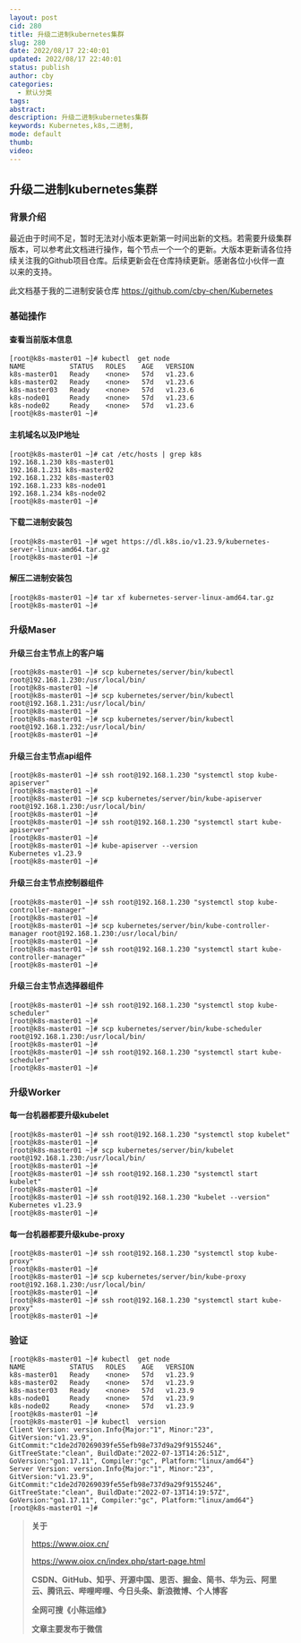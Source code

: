 ```yaml
---
layout: post
cid: 280
title: 升级二进制kubernetes集群
slug: 280
date: 2022/08/17 22:40:01
updated: 2022/08/17 22:40:01
status: publish
author: cby
categories: 
  - 默认分类
tags: 
abstract: 
description: 升级二进制kubernetes集群
keywords: Kubernetes,k8s,二进制,
mode: default
thumb: 
video: 
---
```





## 升级二进制kubernetes集群



### 背景介绍

最近由于时间不足，暂时无法对小版本更新第一时间出新的文档。若需要升级集群版本，可以参考此文档进行操作，每个节点一个一个的更新。大版本更新请各位持续关注我的Github项目仓库。后续更新会在仓库持续更新。感谢各位小伙伴一直以来的支持。

此文档基于我的二进制安装仓库 https://github.com/cby-chen/Kubernetes 



### 基础操作

#### 查看当前版本信息

```
[root@k8s-master01 ~]# kubectl  get node
NAME           STATUS   ROLES    AGE   VERSION
k8s-master01   Ready    <none>   57d   v1.23.6
k8s-master02   Ready    <none>   57d   v1.23.6
k8s-master03   Ready    <none>   57d   v1.23.6
k8s-node01     Ready    <none>   57d   v1.23.6
k8s-node02     Ready    <none>   57d   v1.23.6
[root@k8s-master01 ~]#
```



#### 主机域名以及IP地址

```
[root@k8s-master01 ~]# cat /etc/hosts | grep k8s
192.168.1.230 k8s-master01
192.168.1.231 k8s-master02
192.168.1.232 k8s-master03
192.168.1.233 k8s-node01
192.168.1.234 k8s-node02
[root@k8s-master01 ~]#
```



#### 下载二进制安装包

```
[root@k8s-master01 ~]# wget https://dl.k8s.io/v1.23.9/kubernetes-server-linux-amd64.tar.gz
[root@k8s-master01 ~]#
```



#### 解压二进制安装包

```
[root@k8s-master01 ~]# tar xf kubernetes-server-linux-amd64.tar.gz
[root@k8s-master01 ~]# 
```



### 升级Maser

#### 升级三台主节点上的客户端

```
[root@k8s-master01 ~]# scp kubernetes/server/bin/kubectl root@192.168.1.230:/usr/local/bin/
[root@k8s-master01 ~]#
[root@k8s-master01 ~]# scp kubernetes/server/bin/kubectl root@192.168.1.231:/usr/local/bin/
[root@k8s-master01 ~]#
[root@k8s-master01 ~]# scp kubernetes/server/bin/kubectl root@192.168.1.232:/usr/local/bin/
[root@k8s-master01 ~]#
```



#### 升级三台主节点api组件

```
[root@k8s-master01 ~]# ssh root@192.168.1.230 "systemctl stop kube-apiserver"
[root@k8s-master01 ~]#
[root@k8s-master01 ~]# scp kubernetes/server/bin/kube-apiserver root@192.168.1.230:/usr/local/bin/
[root@k8s-master01 ~]#
[root@k8s-master01 ~]# ssh root@192.168.1.230 "systemctl start kube-apiserver"
[root@k8s-master01 ~]#
[root@k8s-master01 ~]# kube-apiserver --version
Kubernetes v1.23.9
[root@k8s-master01 ~]#
```



#### 升级三台主节点控制器组件

```
[root@k8s-master01 ~]# ssh root@192.168.1.230 "systemctl stop kube-controller-manager"
[root@k8s-master01 ~]#
[root@k8s-master01 ~]# scp kubernetes/server/bin/kube-controller-manager root@192.168.1.230:/usr/local/bin/
[root@k8s-master01 ~]#
[root@k8s-master01 ~]# ssh root@192.168.1.230 "systemctl start kube-controller-manager"
[root@k8s-master01 ~]#
```



#### 升级三台主节点选择器组件

```
[root@k8s-master01 ~]# ssh root@192.168.1.230 "systemctl stop kube-scheduler"
[root@k8s-master01 ~]#
[root@k8s-master01 ~]# scp kubernetes/server/bin/kube-scheduler root@192.168.1.230:/usr/local/bin/
[root@k8s-master01 ~]#
[root@k8s-master01 ~]# ssh root@192.168.1.230 "systemctl start kube-scheduler"
[root@k8s-master01 ~]#
```



### 升级Worker

#### 每一台机器都要升级kubelet

```
[root@k8s-master01 ~]# ssh root@192.168.1.230 "systemctl stop kubelet"
[root@k8s-master01 ~]#
[root@k8s-master01 ~]# scp kubernetes/server/bin/kubelet root@192.168.1.230:/usr/local/bin/
[root@k8s-master01 ~]#
[root@k8s-master01 ~]# ssh root@192.168.1.230 "systemctl start kubelet"
[root@k8s-master01 ~]#
[root@k8s-master01 ~]# ssh root@192.168.1.230 "kubelet --version"
Kubernetes v1.23.9
[root@k8s-master01 ~]#
```



#### 每一台机器都要升级kube-proxy

```
[root@k8s-master01 ~]# ssh root@192.168.1.230 "systemctl stop kube-proxy"
[root@k8s-master01 ~]#
[root@k8s-master01 ~]# scp kubernetes/server/bin/kube-proxy root@192.168.1.230:/usr/local/bin/
[root@k8s-master01 ~]#
[root@k8s-master01 ~]# ssh root@192.168.1.230 "systemctl start kube-proxy"
[root@k8s-master01 ~]#
```



### 验证

```
[root@k8s-master01 ~]# kubectl  get node
NAME           STATUS   ROLES    AGE   VERSION
k8s-master01   Ready    <none>   57d   v1.23.9
k8s-master02   Ready    <none>   57d   v1.23.9
k8s-master03   Ready    <none>   57d   v1.23.9
k8s-node01     Ready    <none>   57d   v1.23.9
k8s-node02     Ready    <none>   57d   v1.23.9
[root@k8s-master01 ~]#
[root@k8s-master01 ~]# kubectl  version
Client Version: version.Info{Major:"1", Minor:"23", GitVersion:"v1.23.9", GitCommit:"c1de2d70269039fe55efb98e737d9a29f9155246", GitTreeState:"clean", BuildDate:"2022-07-13T14:26:51Z", GoVersion:"go1.17.11", Compiler:"gc", Platform:"linux/amd64"}
Server Version: version.Info{Major:"1", Minor:"23", GitVersion:"v1.23.9", GitCommit:"c1de2d70269039fe55efb98e737d9a29f9155246", GitTreeState:"clean", BuildDate:"2022-07-13T14:19:57Z", GoVersion:"go1.17.11", Compiler:"gc", Platform:"linux/amd64"}
[root@k8s-master01 ~]#
```



> **关于**
>
> https://www.oiox.cn/
>
> https://www.oiox.cn/index.php/start-page.html
>
> **CSDN、GitHub、知乎、开源中国、思否、掘金、简书、华为云、阿里云、腾讯云、哔哩哔哩、今日头条、新浪微博、个人博客**
>
> **全网可搜《小陈运维》**
>
> **文章主要发布于微信**
